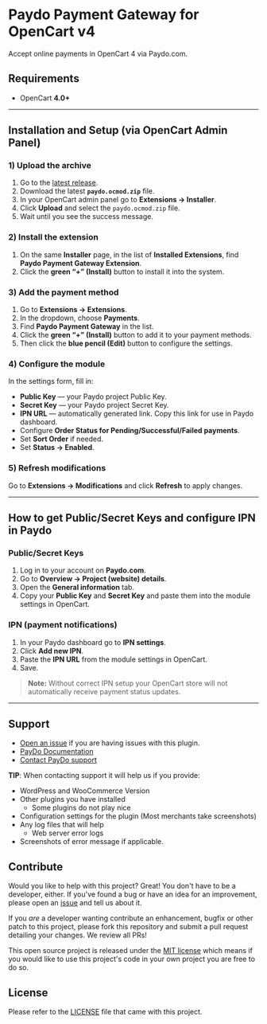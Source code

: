 # Paydo Payment Gateway for OpenCart v4

Accept online payments in OpenCart 4 via Paydo.com.

## Requirements
- OpenCart **4.0+**

---

## Installation and Setup (via OpenCart Admin Panel)

### 1) Upload the archive
1. Go to the [latest release](https://github.com/PaydoW/opencart-v4-plugin/releases).
2. Download the latest **`paydo.ocmod.zip`** file.
3. In your OpenCart admin panel go to **Extensions → Installer**.
4. Click **Upload** and select the `paydo.ocmod.zip` file.
5. Wait until you see the success message.

### 2) Install the extension
1. On the same **Installer** page, in the list of **Installed Extensions**, find **Paydo Payment Gateway Extension**.
2. Click the **green “+” (Install)** button to install it into the system.

### 3) Add the payment method
1. Go to **Extensions → Extensions**.
2. In the dropdown, choose **Payments**.
3. Find **Paydo Payment Gateway** in the list.
4. Click the **green “+” (Install)** button to add it to your payment methods.
5. Then click the **blue pencil (Edit)** button to configure the settings.

### 4) Configure the module
In the settings form, fill in:
- **Public Key** — your Paydo project Public Key.  
- **Secret Key** — your Paydo project Secret Key.  
- **IPN URL** — automatically generated link. Copy this link for use in Paydo dashboard.  
- Configure **Order Status for Pending/Successful/Failed payments**.  
- Set **Sort Order** if needed.  
- Set **Status → Enabled**.

### 5) Refresh modifications
Go to **Extensions → Modifications** and click **Refresh** to apply changes.

---

## How to get Public/Secret Keys and configure IPN in Paydo

### Public/Secret Keys
1. Log in to your account on **Paydo.com**.  
2. Go to **Overview → Project (website) details**.  
3. Open the **General information** tab.  
4. Copy your **Public Key** and **Secret Key** and paste them into the module settings in OpenCart.

### IPN (payment notifications)
1. In your Paydo dashboard go to **IPN settings**.  
2. Click **Add new IPN**.  
3. Paste the **IPN URL** from the module settings in OpenCart.  
4. Save.  

> **Note:** Without correct IPN setup your OpenCart store will not automatically receive payment status updates.

---

## Support

* [Open an issue](https://github.com/PaydoW/opencart-v4-plugin/issues) if you are having issues with this plugin.
* [PayDo Documentation](https://github.com/PaydoW/paydo-api-doc)
* [Contact PayDo support](https://paydo.com/contacts-page-customer-support/)
  
**TIP**: When contacting support it will help us if you provide:

* WordPress and WooCommerce Version
* Other plugins you have installed
  * Some plugins do not play nice
* Configuration settings for the plugin (Most merchants take screenshots)
* Any log files that will help
  * Web server error logs
* Screenshots of error message if applicable.

## Contribute

Would you like to help with this project?  Great!  You don't have to be a developer, either.
If you've found a bug or have an idea for an improvement, please open an
[issue](https://github.com/PaydoW/opencart-v4-plugin/issues) and tell us about it.

If you *are* a developer wanting contribute an enhancement, bugfix or other patch to this project,
please fork this repository and submit a pull request detailing your changes.  We review all PRs!

This open source project is released under the [MIT license](http://opensource.org/licenses/MIT)
which means if you would like to use this project's code in your own project you are free to do so.


## License

Please refer to the [LICENSE](https://github.com/PaydoW/opencart-v4-plugin/blob/master/LICENSE) file that came with this project.

